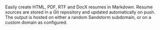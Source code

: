 Easily create HTML, PDF, RTF and DocX resumes in Markdown. Resume sources are stored in a Git repository and updated automatically on push. The output is hosted on either a random Sandstorm subdomain, or on a custom domain as configured.

